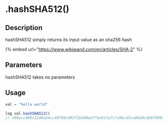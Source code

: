 # .hashSHA512()

## Description

hashSHA512 simply returns its input value as an sha256 hash

{% embed url="https://www.wikiwand.com/en/articles/SHA-2" %}

## Parameters

hashSHA512 takes no parameters

## Usage

```javascript
val = "hello world"

log val.hashSHA512()
// 309ecc489c12d6eb4cc40f50c902f2b4d0ed77ee511a7c7a9bcd3ca86d4cd86f989dd35bc5ff499670da34255b45b0cfd830e81f605dcf7dc5542e93ae9cd76f
```

